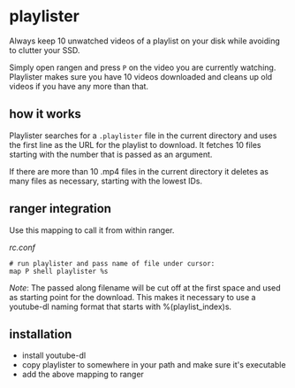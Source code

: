 # playlister
Always keep 10 unwatched videos of a playlist on your disk while avoiding to clutter your SSD. 

Simply open rangen and press `P` on the video you are currently watching. Playlister makes sure you have 10 videos downloaded and cleans up old videos if you have any more than that.

## how it works
Playlister searches for a `.playlister` file in the current directory and uses the first line as the URL for the playlist to download. It fetches 10 files starting with the number that is passed as an argument.

If there are more than 10 .mp4 files in the current directory it deletes as many files as necessary, starting with the lowest IDs.

## ranger integration

Use this mapping to call it from within ranger.

_rc.conf_

    # run playlister and pass name of file under cursor:
    map P shell playlister %s

_Note_: The passed along filename will be cut off at the first space and used as starting point for the download. This makes it necessary to use a youtube-dl naming format that starts with %(playlist_index)s.

## installation

* install youtube-dl
* copy playlister to somewhere in your path and make sure it's executable
* add the above mapping to ranger